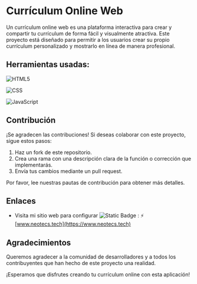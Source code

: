 # Currículum Online Web

Un currículum online web es una plataforma interactiva para crear y compartir tu currículum de forma fácil y visualmente atractiva. Este proyecto está diseñado para permitir a los usuarios crear su propio currículum personalizado y mostrarlo en línea de manera profesional.

## Herramientas usadas:

![HTML5](https://img.shields.io/badge/HTML5-%23E34F26.svg?logo=html5&logoColor=white)

![CSS](https://img.shields.io/badge/CSS-%231572B6.svg?logo=css3&logoColor=white)

![JavaScript](https://img.shields.io/badge/JavaScript-%23F7DF1E.svg?logo=javascript&logoColor=black)


## Contribución

¡Se agradecen las contribuciones! Si deseas colaborar con este proyecto, sigue estos pasos:

1. Haz un fork de este repositorio.
2. Crea una rama con una descripción clara de la función o corrección que implementarás.
3. Envía tus cambios mediante un pull request.

Por favor, lee nuestras pautas de contribución para obtener más detalles.

## Enlaces

- Visita mi sitio web para configurar ![Static Badge](https://img.shields.io/badge/Wi-Fi-green) :
⚡ [www.neotecs.tech](https://www.neotecs.tech)


## Agradecimientos

Queremos agradecer a la comunidad de desarrolladores y a todos los contribuyentes que han hecho de este proyecto una realidad.

¡Esperamos que disfrutes creando tu currículum online con esta aplicación!

